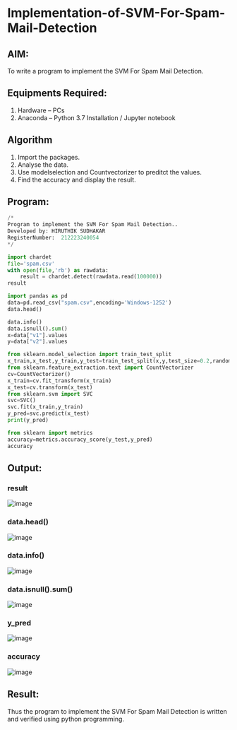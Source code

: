 # Implementation-of-SVM-For-Spam-Mail-Detection

## AIM:
To write a program to implement the SVM For Spam Mail Detection.

## Equipments Required:
1. Hardware – PCs
2. Anaconda – Python 3.7 Installation / Jupyter notebook

## Algorithm
1. Import the packages.
2. Analyse the data.
3. Use modelselection and Countvectorizer to preditct the values.
4. Find the accuracy and display the result.
 

## Program:
```python
/*
Program to implement the SVM For Spam Mail Detection..
Developed by: HIRUTHIK SUDHAKAR
RegisterNumber:  212223240054
*/

import chardet
file='spam.csv'
with open(file,'rb') as rawdata:
    result = chardet.detect(rawdata.read(100000))
result

import pandas as pd
data=pd.read_csv("spam.csv",encoding='Windows-1252')
data.head()

data.info()
data.isnull().sum()
x=data["v1"].values
y=data["v2"].values

from sklearn.model_selection import train_test_split
x_train,x_test,y_train,y_test=train_test_split(x,y,test_size=0.2,random_state=0)
from sklearn.feature_extraction.text import CountVectorizer
cv=CountVectorizer()
x_train=cv.fit_transform(x_train)
x_test=cv.transform(x_test)
from sklearn.svm import SVC
svc=SVC()
svc.fit(x_train,y_train)
y_pred=svc.predict(x_test)
print(y_pred)

from sklearn import metrics
accuracy=metrics.accuracy_score(y_test,y_pred)
accuracy
```


## Output:
### result
![image](https://github.com/HIRU-VIRU/Implementation-of-SVM-For-Spam-Mail-Detection/assets/145972122/5c4d783d-54fc-41ab-84c2-7b33b8869706)
### data.head()
![image](https://github.com/HIRU-VIRU/Implementation-of-SVM-For-Spam-Mail-Detection/assets/145972122/1e43ac15-6a8d-4bce-aab8-545c0484089b)
### data.info()
![image](https://github.com/HIRU-VIRU/Implementation-of-SVM-For-Spam-Mail-Detection/assets/145972122/bad3c268-13b8-40d4-8c21-259a927e0118)
### data.isnull().sum()
![image](https://github.com/HIRU-VIRU/Implementation-of-SVM-For-Spam-Mail-Detection/assets/145972122/01badbf3-b9c0-46e4-b73b-5daa0b65dee0)
### y_pred
![image](https://github.com/HIRU-VIRU/Implementation-of-SVM-For-Spam-Mail-Detection/assets/145972122/61eaae9f-d103-481e-b63c-1f26f13f08b1)
### accuracy
![image](https://github.com/HIRU-VIRU/Implementation-of-SVM-For-Spam-Mail-Detection/assets/145972122/7691b77f-02f3-4979-b4b1-dd318a216339)








## Result:
Thus the program to implement the SVM For Spam Mail Detection is written and verified using python programming.
